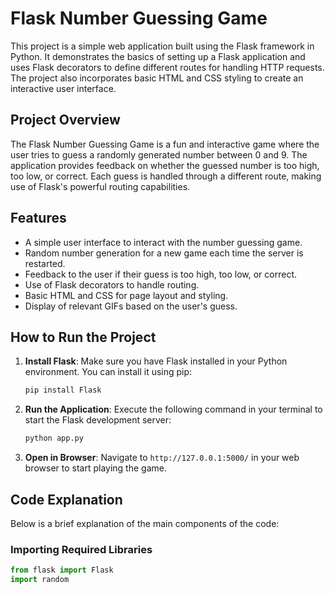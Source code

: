 # Flask Number Guessing Game

This project is a simple web application built using the Flask framework in Python. It demonstrates the basics of setting up a Flask application and uses Flask decorators to define different routes for handling HTTP requests. The project also incorporates basic HTML and CSS styling to create an interactive user interface. 

## Project Overview

The Flask Number Guessing Game is a fun and interactive game where the user tries to guess a randomly generated number between 0 and 9. The application provides feedback on whether the guessed number is too high, too low, or correct. Each guess is handled through a different route, making use of Flask's powerful routing capabilities.

## Features

- A simple user interface to interact with the number guessing game.
- Random number generation for a new game each time the server is restarted.
- Feedback to the user if their guess is too high, too low, or correct.
- Use of Flask decorators to handle routing.
- Basic HTML and CSS for page layout and styling.
- Display of relevant GIFs based on the user's guess.

## How to Run the Project

1. **Install Flask**: Make sure you have Flask installed in your Python environment. You can install it using pip:
    ```bash
    pip install Flask
    ```

2. **Run the Application**: Execute the following command in your terminal to start the Flask development server:
    ```bash
    python app.py
    ```

3. **Open in Browser**: Navigate to `http://127.0.0.1:5000/` in your web browser to start playing the game.

## Code Explanation

Below is a brief explanation of the main components of the code:

### Importing Required Libraries

```python
from flask import Flask
import random
